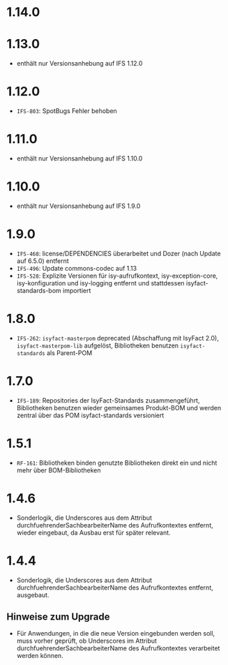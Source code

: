 # 1.14.0

# 1.13.0
- enthält nur Versionsanhebung auf IFS 1.12.0

# 1.12.0
- `IFS-803`: SpotBugs Fehler behoben

# 1.11.0
- enthält nur Versionsanhebung auf IFS 1.10.0

# 1.10.0
- enthält nur Versionsanhebung auf IFS 1.9.0

# 1.9.0
- `IFS-468`: license/DEPENDENCIES überarbeitet und Dozer (nach Update auf 6.5.0) entfernt
- `IFS-496`: Update commons-codec auf 1.13
- `IFS-528`: Explizite Versionen für isy-aufrufkontext, isy-exception-core, isy-konfiguration und isy-logging entfernt und stattdessen isyfact-standards-bom importiert

# 1.8.0
- `IFS-262`: `isyfact-masterpom` deprecated (Abschaffung mit IsyFact 2.0), `isyfact-masterpom-lib` aufgelöst, Bibliotheken benutzen `isyfact-standards` als Parent-POM

# 1.7.0
- `IFS-189`: Repositories der IsyFact-Standards zusammengeführt, Bibliotheken benutzen wieder gemeinsames Produkt-BOM und werden zentral über das POM isyfact-standards versioniert

# 1.5.1
- `RF-161`: Bibliotheken binden genutzte Bibliotheken direkt ein und nicht mehr über BOM-Bibliotheken

# 1.4.6
- Sonderlogik, die Underscores aus dem Attribut durchfuehrenderSachbearbeiterName des Aufrufkontextes entfernt, wieder eingebaut, da Ausbau erst für später relevant.

# 1.4.4
- Sonderlogik, die Underscores aus dem Attribut durchfuehrenderSachbearbeiterName des Aufrufkontextes entfernt, ausgebaut.

## Hinweise zum Upgrade
- Für Anwendungen, in die die neue Version eingebunden werden soll, muss vorher geprüft, ob Underscores im Attribut durchfuehrenderSachbearbeiterName des Aufrufkontextes verarbeitet werden können.
